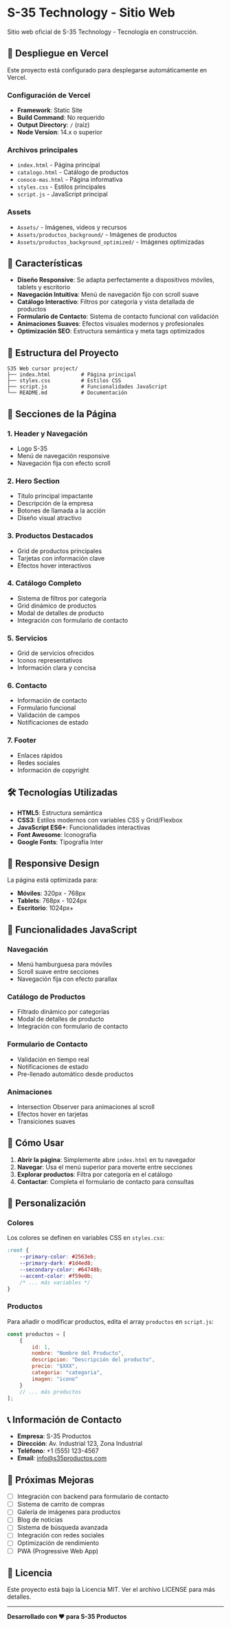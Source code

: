 # S-35 Technology - Sitio Web

Sitio web oficial de S-35 Technology - Tecnología en construcción.

## 🚀 Despliegue en Vercel

Este proyecto está configurado para desplegarse automáticamente en Vercel.

### Configuración de Vercel
- **Framework**: Static Site
- **Build Command**: No requerido
- **Output Directory**: `/` (raíz)
- **Node Version**: 14.x o superior

### Archivos principales
- `index.html` - Página principal
- `catalogo.html` - Catálogo de productos
- `conoce-mas.html` - Página informativa
- `styles.css` - Estilos principales
- `script.js` - JavaScript principal

### Assets
- `Assets/` - Imágenes, videos y recursos
- `Assets/productos_background/` - Imágenes de productos
- `Assets/productos_background_optimized/` - Imágenes optimizadas

## 🚀 Características

- **Diseño Responsive**: Se adapta perfectamente a dispositivos móviles, tablets y escritorio
- **Navegación Intuitiva**: Menú de navegación fijo con scroll suave
- **Catálogo Interactivo**: Filtros por categoría y vista detallada de productos
- **Formulario de Contacto**: Sistema de contacto funcional con validación
- **Animaciones Suaves**: Efectos visuales modernos y profesionales
- **Optimización SEO**: Estructura semántica y meta tags optimizados

## 📁 Estructura del Proyecto

```
S35 Web cursor project/
├── index.html          # Página principal
├── styles.css          # Estilos CSS
├── script.js           # Funcionalidades JavaScript
└── README.md           # Documentación
```

## 🎨 Secciones de la Página

### 1. Header y Navegación
- Logo S-35
- Menú de navegación responsive
- Navegación fija con efecto scroll

### 2. Hero Section
- Título principal impactante
- Descripción de la empresa
- Botones de llamada a la acción
- Diseño visual atractivo

### 3. Productos Destacados
- Grid de productos principales
- Tarjetas con información clave
- Efectos hover interactivos

### 4. Catálogo Completo
- Sistema de filtros por categoría
- Grid dinámico de productos
- Modal de detalles de producto
- Integración con formulario de contacto

### 5. Servicios
- Grid de servicios ofrecidos
- Iconos representativos
- Información clara y concisa

### 6. Contacto
- Información de contacto
- Formulario funcional
- Validación de campos
- Notificaciones de estado

### 7. Footer
- Enlaces rápidos
- Redes sociales
- Información de copyright

## 🛠️ Tecnologías Utilizadas

- **HTML5**: Estructura semántica
- **CSS3**: Estilos modernos con variables CSS y Grid/Flexbox
- **JavaScript ES6+**: Funcionalidades interactivas
- **Font Awesome**: Iconografía
- **Google Fonts**: Tipografía Inter

## 📱 Responsive Design

La página está optimizada para:
- **Móviles**: 320px - 768px
- **Tablets**: 768px - 1024px
- **Escritorio**: 1024px+

## 🎯 Funcionalidades JavaScript

### Navegación
- Menú hamburguesa para móviles
- Scroll suave entre secciones
- Navegación fija con efecto parallax

### Catálogo de Productos
- Filtrado dinámico por categorías
- Modal de detalles de producto
- Integración con formulario de contacto

### Formulario de Contacto
- Validación en tiempo real
- Notificaciones de estado
- Pre-llenado automático desde productos

### Animaciones
- Intersection Observer para animaciones al scroll
- Efectos hover en tarjetas
- Transiciones suaves

## 🚀 Cómo Usar

1. **Abrir la página**: Simplemente abre `index.html` en tu navegador
2. **Navegar**: Usa el menú superior para moverte entre secciones
3. **Explorar productos**: Filtra por categoría en el catálogo
4. **Contactar**: Completa el formulario de contacto para consultas

## 🎨 Personalización

### Colores
Los colores se definen en variables CSS en `styles.css`:
```css
:root {
    --primary-color: #2563eb;
    --primary-dark: #1d4ed8;
    --secondary-color: #64748b;
    --accent-color: #f59e0b;
    /* ... más variables */
}
```

### Productos
Para añadir o modificar productos, edita el array `productos` en `script.js`:
```javascript
const productos = [
    {
        id: 1,
        nombre: "Nombre del Producto",
        descripcion: "Descripción del producto",
        precio: "$XXX",
        categoria: "categoria",
        imagen: "icono"
    }
    // ... más productos
];
```

## 📞 Información de Contacto

- **Empresa**: S-35 Productos
- **Dirección**: Av. Industrial 123, Zona Industrial
- **Teléfono**: +1 (555) 123-4567
- **Email**: info@s35productos.com

## 🔧 Próximas Mejoras

- [ ] Integración con backend para formulario de contacto
- [ ] Sistema de carrito de compras
- [ ] Galería de imágenes para productos
- [ ] Blog de noticias
- [ ] Sistema de búsqueda avanzada
- [ ] Integración con redes sociales
- [ ] Optimización de rendimiento
- [ ] PWA (Progressive Web App)

## 📄 Licencia

Este proyecto está bajo la Licencia MIT. Ver el archivo LICENSE para más detalles.

---

**Desarrollado con ❤️ para S-35 Productos**
